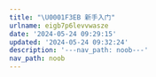```yaml
---
title: "\U0001F3EB 新手入门"
urlname: eigb7p6levvwasze
date: '2024-05-24 09:29:15'
updated: '2024-05-24 09:32:24'
description: '---nav_path: noob---'
nav_path: noob
---
```


